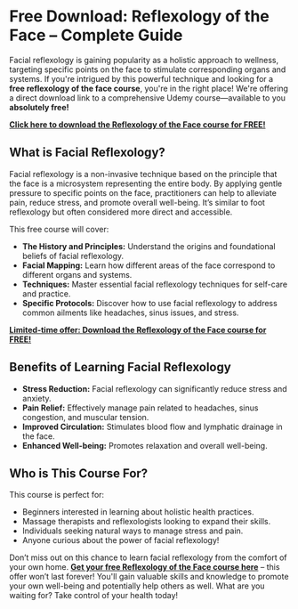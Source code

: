 # Free Download: Reflexology of the Face – Complete Guide

Facial reflexology is gaining popularity as a holistic approach to wellness, targeting specific points on the face to stimulate corresponding organs and systems. If you're intrigued by this powerful technique and looking for a **free reflexology of the face course**, you're in the right place! We're offering a direct download link to a comprehensive Udemy course—available to you **absolutely free!**

[**Click here to download the Reflexology of the Face course for FREE!**](https://udemywork.com/reflexology-of-the-face)

## What is Facial Reflexology?

Facial reflexology is a non-invasive technique based on the principle that the face is a microsystem representing the entire body. By applying gentle pressure to specific points on the face, practitioners can help to alleviate pain, reduce stress, and promote overall well-being. It’s similar to foot reflexology but often considered more direct and accessible.

This free course will cover:

*   **The History and Principles:** Understand the origins and foundational beliefs of facial reflexology.
*   **Facial Mapping:** Learn how different areas of the face correspond to different organs and systems.
*   **Techniques:** Master essential facial reflexology techniques for self-care and practice.
*   **Specific Protocols:** Discover how to use facial reflexology to address common ailments like headaches, sinus issues, and stress.

[**Limited-time offer: Download the Reflexology of the Face course for FREE!**](https://udemywork.com/reflexology-of-the-face)

## Benefits of Learning Facial Reflexology

*   **Stress Reduction:** Facial reflexology can significantly reduce stress and anxiety.
*   **Pain Relief:** Effectively manage pain related to headaches, sinus congestion, and muscular tension.
*   **Improved Circulation:** Stimulates blood flow and lymphatic drainage in the face.
*   **Enhanced Well-being:** Promotes relaxation and overall well-being.

## Who is This Course For?

This course is perfect for:

*   Beginners interested in learning about holistic health practices.
*   Massage therapists and reflexologists looking to expand their skills.
*   Individuals seeking natural ways to manage stress and pain.
*   Anyone curious about the power of facial reflexology!

Don’t miss out on this chance to learn facial reflexology from the comfort of your own home. **[Get your free Reflexology of the Face course here](https://udemywork.com/reflexology-of-the-face)** – this offer won’t last forever! You'll gain valuable skills and knowledge to promote your own well-being and potentially help others as well. What are you waiting for? Take control of your health today!
